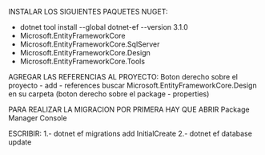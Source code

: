 ﻿INSTALAR LOS SIGUIENTES PAQUETES NUGET:
- dotnet tool install --global dotnet-ef --version 3.1.0
- Microsoft.EntityFrameworkCore
- Microsoft.EntityFrameworkCore.SqlServer
- Microsoft.EntityFrameworkCore.Design
- Microsoft.EntityFrameworkCore.Tools

AGREGAR LAS REFERENCIAS AL PROYECTO: 
	Boton derecho sobre el proyecto - add - references
	buscar Microsoft.EntityFrameworkCore.Design en su carpeta (boton derecho sobre el package - properties)

PARA REALIZAR LA MIGRACION POR PRIMERA HAY QUE ABRIR Package Manager Console

ESCRIBIR: 
1.- dotnet ef migrations add InitialCreate
2.- dotnet ef database update